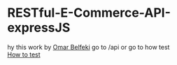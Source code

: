 # RESTful-E-Commerce-API-expressJS

hy this work by <a href='https://www.linkedin.com/in/omar-belfeki-59b9a62b6'>Omar Belfeki</a> go to /api or go to how test<br><a href='https://github.com/OmarBelfeki/RESTful-E-Commerce-API-expressJS/blob/main/test.http'>How to test</a>
